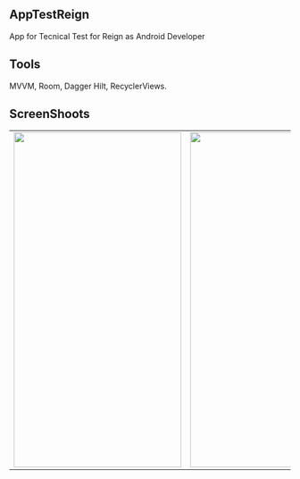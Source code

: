 ## AppTestReign

App for Tecnical Test for Reign as Android Developer 

## Tools

MVVM, Room, Dagger Hilt, RecyclerViews.

## ScreenShoots
<table>
  <tr>
    <td><img src="https://user-images.githubusercontent.com/16505173/153091167-988cbe82-56f7-4525-a45f-17ef5c338172.png" width="300" height="600" /></td>
    <td><img src="https://user-images.githubusercontent.com/16505173/153091172-bcec6cd0-dfbe-4191-a370-19fb60887ad8.png" width="300" height="600" /></td>
    <td><img src="https://user-images.githubusercontent.com/16505173/153091176-d5b540a6-9722-46b2-bd7e-12891ed6990b.png" width="300" height="600" /></td>
  </tr>
</table>



